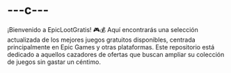 # ---c---
¡Bienvenido a EpicLootGratis! 🎮💰 Aquí encontrarás una selección actualizada de los mejores juegos gratuitos disponibles, centrada principalmente en Epic Games y otras plataformas. Este repositorio está dedicado a aquellos cazadores de ofertas que buscan ampliar su colección de juegos sin gastar un céntimo.
